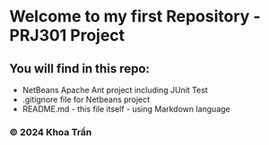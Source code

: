# Welcome to my first Repository - PRJ301 Project

## You will find in this repo:
* NetBeans Apache Ant project including JUnit Test
* .gitignore file for Netbeans project
* README.md - this file itself - using Markdown language

### © 2024 Khoa Trần

